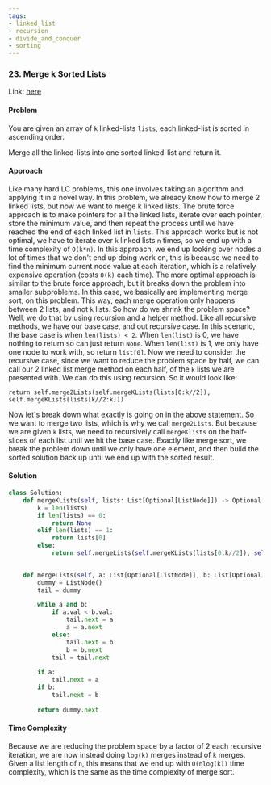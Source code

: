 ```yaml
---
tags:
- linked_list
- recursion 
- divide_and_conquer
- sorting
---
```


### 23. Merge k Sorted Lists

Link: [here](https://leetcode.com/problems/merge-k-sorted-lists/description/)

#### Problem
You are given an array of `k` linked-lists `lists`, each linked-list is sorted in ascending order.

Merge all the linked-lists into one sorted linked-list and return it.

#### Approach
Like many hard LC problems, this one involves taking an algorithm and applying it in a novel way. In this problem, we already know how to merge 2 linked lists, but now we want to merge k linked lists.
The brute force approach is to make pointers for all the linked lists, iterate over each pointer, store the minimum value, and then repeat the process until we have reached the end of each linked list in `lists`. This approach works but is not optimal, we have to iterate over `k` linked lists `n` times, so we end up with a time complexity of `O(k*n)`. In this approach, we end up looking over nodes a lot of times that we don't end up doing work on, this is because we need to find the minimum current node value at each iteration, which is a relatively expensive operation (costs `O(k)` each time).
The more optimal approach is similar to the brute force approach, but it breaks down the problem into smaller subproblems. In this case, we basically are implementing merge sort, on this problem. This way, each merge operation only happens between 2 lists, and not `k` lists. 
So how do we shrink the problem space? Well, we do that by using recursion and a helper method. Like all recursive methods, we have our base case, and out recursive case. In this scenario, the base case is when `len(lists) < 2`. When `len(list)` is 0, we have nothing to return so can just return `None`. When `len(list)` is 1, we only have one node to work with, so return `list[0]`. 
Now we need to consider the recursive case, since we want to reduce the problem space by half, we can call our 2 linked list merge method on each half, of the `k` lists we are presented with. We can do this using recursion. So it would look like:
```
return self.merge2Lists(self.mergeKLists(lists[0:k//2]), self.mergeKLists(lists[k//2:k]))
```
Now let's break down what exactly is going on in the above statement. So we want to merge two lists, which is why we call `merge2Lists`. But because we are given `k` lists, we need to recursively call `mergeKlists` on the half-slices of each list until we hit the base case. Exactly like merge sort, we break the problem down until we only have one element, and then build the sorted solution back up until we end up with the sorted result. 

#### Solution
```python 
class Solution:
    def mergeKLists(self, lists: List[Optional[ListNode]]) -> Optional[ListNode]:
        k = len(lists)
        if len(lists) == 0:
            return None
        elif len(lists) == 1:
            return lists[0]
        else:
            return self.mergeLists(self.mergeKLists(lists[0:k//2]), self.mergeKLists(lists[k//2:k]))

    
    def mergeLists(self, a: List[Optional[ListNode]], b: List[Optional[ListNode]]) -> Optional[ListNode]:
        dummy = ListNode()
        tail = dummy

        while a and b:
            if a.val < b.val:
                tail.next = a
                a = a.next
            else:
                tail.next = b
                b = b.next
            tail = tail.next
        
        if a:
            tail.next = a
        if b:
            tail.next = b
        
        return dummy.next
```

#### Time Complexity
Because we are reducing the problem space by a factor of 2 each recursive iteration, we are now instead doing `log(k)` merges instead of `k` merges. Given a list length of `n`, this means that we end up with `O(nlog(k))` time complexity, which is the same as the time complexity of merge sort.